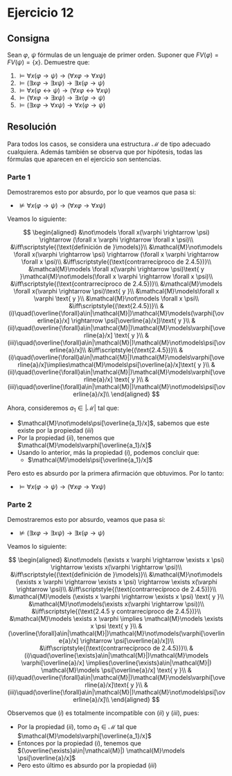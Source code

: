 # Ejercicio 12

## Consigna

Sean $\varphi,\ \psi$ fórmulas de un lenguaje de primer orden. Suponer que $FV(\varphi) = FV(\psi) = \{x\}$. Demuestre que:

1. $\models \forall x(\varphi \rightarrow \psi) \rightarrow (\forall x \varphi \rightarrow \forall x \psi)$
2. $\models (\exists x \varphi \rightarrow \exists x \psi) \rightarrow \exists x(\varphi \rightarrow \psi)$
3. $\models \forall x(\varphi \leftrightarrow \psi) \rightarrow (\forall x \varphi \leftrightarrow \forall x \psi)$
4. $\models (\forall x \varphi \rightarrow \exists x \psi) \rightarrow \exists x(\varphi \rightarrow \psi)$
5. $\models (\exists x \varphi \rightarrow \forall x \psi) \rightarrow \forall x(\varphi \rightarrow \psi)$

## Resolución

Para todos los casos, se considera una estructura $\mathcal{M}$ de tipo adecuado cualquiera.
Además también se observa que por hipótesis, todas las fórmulas que aparecen en el ejercicio son sentencias.

### Parte 1

Demostraremos esto por absurdo, por lo que veamos que pasa si:

- $\not\models \forall x(\varphi \rightarrow \psi) \rightarrow (\forall x \varphi \rightarrow \forall x \psi)$

Veamos lo siguiente:

$$
\begin{aligned}
&\not\models \forall x(\varphi \rightarrow \psi) \rightarrow (\forall x \varphi \rightarrow \forall x \psi)\\
&\iff\scriptstyle{(\text{definición de }\models)}\\
&\mathcal{M}\not\models \forall x(\varphi \rightarrow \psi) \rightarrow (\forall x \varphi \rightarrow \forall x \psi)\\
&\iff\scriptstyle{(\text{contrarrecíproco de 2.4.5})}\\
&\mathcal{M}\models \forall x(\varphi \rightarrow \psi)\text{ y }\mathcal{M}\not\models(\forall x \varphi \rightarrow \forall x \psi)\\
&\iff\scriptstyle{(\text{contrarrecíproco de 2.4.5})}\\
&\mathcal{M}\models \forall x(\varphi \rightarrow \psi)\text{ y }\\
&\mathcal{M}\models\forall x \varphi \text{ y }\\
&\mathcal{M}\not\models \forall x \psi\\
&\iff\scriptstyle{(\text{2.4.5})}\\
&(i)\quad(\overline{\forall}a\in|\mathcal{M}|)\mathcal{M}\models(\varphi[\overline{a}/x] \rightarrow \psi[\overline{a}/x])\text{ y }\\
&(ii)\quad(\overline{\forall}a\in|\mathcal{M}|)\mathcal{M}\models\varphi[\overline{a}/x] \text{ y }\\
&(iii)\quad(\overline{\forall}a\in|\mathcal{M}|)\mathcal{M}\not\models\psi[\overline{a}/x]\\
&\iff\scriptstyle{(\text{2.4.5})}\\
&(i)\quad(\overline{\forall}a\in|\mathcal{M}|)\mathcal{M}\models\varphi[\overline{a}/x]\implies\mathcal{M}\models\psi[\overline{a}/x]\text{ y }\\
&(ii)\quad(\overline{\forall}a\in|\mathcal{M}|)\mathcal{M}\models\varphi[\overline{a}/x] \text{ y }\\
&(iii)\quad(\overline{\forall}a\in|\mathcal{M}|)\mathcal{M}\not\models\psi[\overline{a}/x]\\
\end{aligned}
$$

Ahora, consideremos $a_1\in|\mathcal{M}|$ tal que:

- $\mathcal{M}\not\models\psi[\overline{a_1}/x]$, sabemos que este existe por la propiedad $(iii)$
- Por la propiedad $(ii)$, tenemos que $\mathcal{M}\models\varphi[\overline{a_1}/x]$
- Usando lo anterior, más la propiedad $(i)$, podemos concluir que:
    - $\mathcal{M}\models\psi[\overline{a_1}/x]$

Pero esto es absurdo por la primera afirmación que obtuvimos. Por lo tanto:

- $\models \forall x(\varphi \rightarrow \psi) \rightarrow (\forall x \varphi \rightarrow \forall x \psi)$

### Parte 2

Demostraremos esto por absurdo, veamos que pasa si:

- $\not\models (\exists x \varphi \rightarrow \exists x \psi) \rightarrow \exists x(\varphi \rightarrow \psi)$

Veamos lo siguiente:

$$
\begin{aligned}
&\not\models (\exists x \varphi \rightarrow \exists x \psi) \rightarrow \exists x(\varphi \rightarrow \psi)\\
&\iff\scriptstyle{(\text{definición de }\models)}\\
&\mathcal{M}\not\models (\exists x \varphi \rightarrow \exists x \psi) \rightarrow \exists x(\varphi \rightarrow \psi)\\
&\iff\scriptstyle{(\text{contrarrecíproco de 2.4.5})}\\
&\mathcal{M}\models (\exists x \varphi \rightarrow \exists x \psi) \text{ y }\\
&\mathcal{M}\not\models(\exists x(\varphi \rightarrow \psi))\\
&\iff\scriptstyle{(\text{2.4.5 y contrarrecíproco de 2.4.5})}\\
&\mathcal{M}\models \exists x \varphi \implies \mathcal{M}\models \exists x \psi \text{ y }\\
&(\overline{\forall}a\in|\mathcal{M}|)\mathcal{M}\not\models(\varphi[\overline{a}/x] \rightarrow \psi[\overline{a}/x])\\
&\iff\scriptstyle{(\text{contrarrecíproco de 2.4.5})}\\
&(i)\quad(\overline{\exists}a\in|\mathcal{M}|)\mathcal{M}\models \varphi[\overline{a}/x] \implies(\overline{\exists}a\in|\mathcal{M}|) \mathcal{M}\models \psi[\overline{a}/x] \text{ y }\\
&(ii)\quad(\overline{\forall}a\in|\mathcal{M}|)\mathcal{M}\models\varphi[\overline{a}/x]\text{ y }\\
&(iii)\quad(\overline{\forall}a\in|\mathcal{M}|)\mathcal{M}\not\models\psi[\overline{a}/x]\\
\end{aligned}
$$

Observemos que $(i)$ es totalmente incompatible con $(ii)$ y $(iii)$, pues:

- Por la propiedad $(ii)$, tomo $a_1\in\mathcal{M}$ tal que $\mathcal{M}\models\varphi[\overline{a_1}/x]$
- Entonces por la propiedad $(i)$, tenemos que $(\overline{\exists}a\in|\mathcal{M}|) \mathcal{M}\models \psi[\overline{a}/x]$
- Pero esto último es absurdo por la propiedad $(iii)$ 
